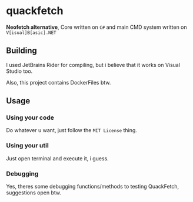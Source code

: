 # quackfetch
**Neofetch alternative**, Core written on `C#` and main CMD system written on `V[isual]B[asic].NET`

## Building
I used JetBrains Rider for compiling, but i believe that it works on Visual Studio too.

Also, this project contains DockerFiles btw.

## Usage
### Using your code
Do whatever u want, just follow the `MIT License` thing.

### Using your util
Just open terminal and execute it, i guess.

### Debugging
Yes, theres some debugging functions/methods to testing QuackFetch, suggestions open btw.
